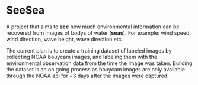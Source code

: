 # SeeSea
A project that aims to **see** how much environmental information can be recovered from images of bodys of water (**seas**). For example: wind speed, wind direction, wave height, wave direction etc.

The current plan is to create a training dataset of labeled images by collecting NOAA bouycam images, and labeling them with the environmental observation data from the time the image was taken. Building the dataset is an on going process as bouycam images are only available through the NOAA api for ~3 days after the images were captured.